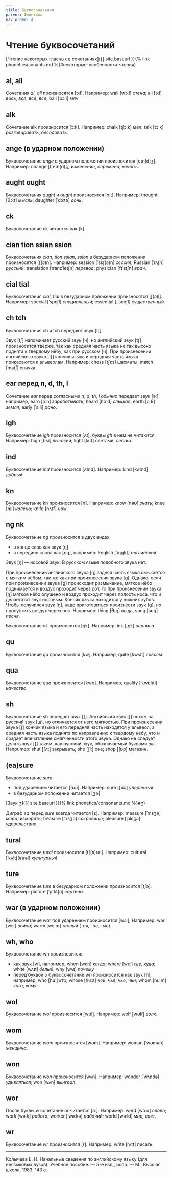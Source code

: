 ```yaml
---
title: Буквосочетания
parent: Фонетика
nav_order: 4
---
```


# Чтение буквосочетаний


[Чтение некоторых гласных в сочетаниях]({{ site.baseurl }}{% link phonetics/sonants.md %}#некоторые-особенности-чтения)

## al, all

Сочетания *al*, *all* произносятся [ɔːl].  Например: wall [wɔːl]
*стена*; all [ɔːl] *весь*, *вся*, *всё*, *все*; ball [bɔːl] *мяч*


## alk

Сочетание alk произносится [ɔːk].  Например: chalk [tʃɔːk] *мел*; talk
[tɔːk] *разговаривать*, *беседовать*.


## ange (в ударном положении)

Буквосочетание *ange* в ударном положении произносится [eɪn(d)ʒ].
Например: change [tʃeɪn(d)ʒ] *изменение*, *перемена*; *менять*.


## aught ought

Буквосочетания *aught* и *ought* произносятся [ɔːt].  Например:
thought [θɔːt] *мысль*; daughter [ˈdɔːtə] *дочь*.


## ck

Буквосочетание ck читается как [k].


## cian tion ssian ssion

Буквосочетания *cian*, *tion* *ssian*, *ssion* в безударном положении
произносятся [ʃ(ə)n].  Например: session [ˈsɛʃ(ə)n] *сессия*; Russian
[ˈrʌʃn] *русский*; translation [tranzˈleɪʃn] *перевод*; physician
[fɪˈzɪʃn] *врач*.


## cial tial

Буквосочетания *cial*, *tial* в безударном положении произносятся
[ʃ(ə)l].  Например: special [ˈspɛʃl] *специальный*; essential
[ɪˈsɛnʃl] *существенный*.


## ch tch

Буквосочетания ch и tch передают звук [tʃ].

Звук [tʃ] напоминает русский звук [ч], но английский звук [tʃ]
произносится тверже, так как средняя часть языка не так высоко поднята
к твердому нёбу, как при русском [ч].  При произнесении английского
звука [tʃ] кончик языка и передняя часть языка прикасаются к
альвеолам.  Например: chess [tʃɛs] шахматы; match [matʃ] спичка.


## ear перед n, d, th, l

Сочетание *ear* перед согласными *n*, *d*, *th*, *l* *обычно* передает
звук [əː], например, earn [əːn] *зарабатывать*; heard [həːd] *слышал*;
earth [əːθ] *земля*; early [ˈəːli] *рано*.


## igh

Буквосочетание *igh* произносится [ʌɪ]; буквы *gh* в нем не читаются.
Например: high [hʌɪ] *высокий*; light [lʌɪt] *светлый*, *легкий*.


## ind

Буквосочетание *ind* произносится [ʌɪnd].  Например: kind [kʌɪnd]
*добрый*.


## kn

Буквосочетание kn произносится [n].  Например: know [nəʊ] *знать*;
knee [niː] *колено*; knife [nʌɪf] *нож*.


## ng nk

Буквосочетание *ng* произносится в двух видах:
- в конце слов как звук [ŋ]
- в середине слова как [ŋɡ], например: English [ˈɪŋɡlɪʃ] *английский*.

<a name="ŋ"></a>
Звук [ŋ] — носовой звук.  В русском языке подобного звука нет.

При произнесении английского звука [ŋ] задняя часть языка смыкается с
мягким нёбом, так же как при произнесении звука [ɡ].  Однако, если при
произнесении звука [ɡ] происходит размыкание, мягкое нёбо поднимается
и воздух проходит через рот, то при произнесении звука [ŋ] мягкое нёбо
опущено и воздух проходит через полость носа, что и делаетэтот звук
носовым.  Кончик языка находится у нижних зубов.  Чтобы получился звук
[ŋ], надо приготовиться произнести звук [ɡ], но пропустить воздух
через нос. Например: thing [θɪŋ] *вещь*, song [sɒŋ] *песня*.

Буквосочетание *nk* произносится [ŋk].  Например: ink [ɪŋk] *чернила*.


## qu

Буквосочетание *qu* произносится [kw]. Например, quite [kwʌɪt]
*совсем*.


## qua

Буквосочетание *qua* произносится [kwɒ]. Например, quality [ˈkwɒlɪti]
*качество*.


## sh

Буквосочетание sh передает звук [ʃ].  Английский звук [ʃ] похож на
русский звук [ш], но отличается от него мягкостью.  При произнесении
звука [ʃ] кончик языка и его передняя часть находятся у альвеол, а
средняя часть языка поднята по направлению к твердому небу, что и
создает впечатление смягченности этого звука.  Однако не следует
делать звук [ʃ] таким, как русский звук, обозначаемый буквами
*шь*. Hanpumep: shut [ʃʌt] закрывать; she [ʃiː] она; shop [ʃɒp]
магазин.


## (ea)sure

Буквосочетание *sure*:
- под ударением читается [ʃʊə].  Например: sure
  [ʃʊə] *уверенный*
- в безударном положении читается [ʒə]

[Звук ʒ]({{ site.baseurl }}{% link phonetics/consonants.md %}#ʒ)

<a name="easure"></a>
Диграф *ea* перед *sure* всегда читается [ɛ].  Например: measure
[ˈmɛʒə] *мера*; *измерять*; treasure [ˈtrɛʒə] *coкровище*; pleasure
[ˈplɛʒə] *удовольствие*.


## tural

Буквосочетание *tural* произносится [tʃ(ə)rəl].  Например: cultural
[ˈkʌltʃ(ə)rəl] *культурный*.


## ture

Буквосочетание *ture* в безударном положении произносится [tʃə].
Например: picture [ˈpɪktʃə] *картина*.


## war (в ударном положении)

Буквосочетание *war* под ударением произносится [wɔː], Например: war
[wɔː] *война*; warm [wɔːm] *теплый* (*-ая*, *-ое*, *-ые*).


## wh, who

Буквосочетание wh произносится:
- как звук [w], например, when [wɛn] *когда*; where [wɛː] *где*,
  *куда*; white [wʌɪt] *белый*; why [wʌɪ] *почему*
- перед буквой *о* буквосочетание *wh* произносится как звук [h],
  например, who [huː] *кто*; whose [huːz] *чей*, *чья*, *чье*, *чьи*;
  whom [huːm] *кого*, *кому*


## wol

Буквосочетание *wol* произносится [wʊl].  Например: wolf [wʊlf]
*волк*.


## wom

Буквосочетание *wom* произносится [wʊm].  Haпример: woman [ˈwʊmən]
*женщина*.


## won

Буквосочетание *won* произносится [wʌn].  Например: wonder [ˈwʌndə]
*удивляться*; won [wʌn] *выиграл*.


## wor

После буквы *w* сочетание *or* читается [əː].  Например: word [wəːd]
*слово*; work [wəːk] *работа*; worker [ˈwəːkə] *рабочий*; world
[wəːld] *мир, свет*.


## wr

Буквосочетание *wr* произносится [r].  Например: write [rʌɪt] писать.


---

Колычева Е. Н.  Начальные сведения по английскому языку (для
неязыковых вузов): Учебное пособие. — 5-е изд., испр. — М.: Высшая
школа, 1983. 143 с.
